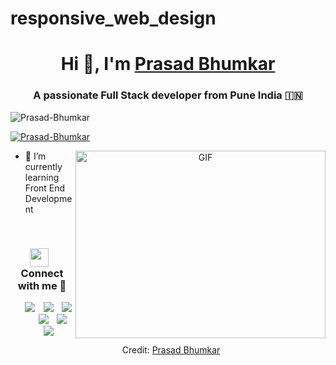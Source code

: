 # responsive_web_design

<h1 align="center">Hi 👋, I'm <a href="https://Prasad-Bhumkar.github.io/Me.io/" target="blank">
Prasad Bhumkar</a></h1>

<h3 align="center">A passionate Full Stack developer from Pune India &#127470;&#127475 </h3>

<p align="left"> <img src="https://komarev.com/ghpvc/?username=Prasad-Bhumkar&label=Profile%20views&color=0e75b6&style=flat" alt="Prasad-Bhumkar" /> </p>

<p align="left"> <a href="https://www.instagram.com/prasad.bhumkar_official/" target="blank"><img src="https://img.shields.io/twitter/follow/Prasad_Bhumkar?logo=twitter&style=for-the-badge" alt="Prasad-Bhumkar" /></a> </p>

<a target="_blank" align="center">
  <img align="right" top="500" height="300" width="400" alt="GIF" src="https://media.giphy.com/media/SWoSkN6DxTszqIKEqv/giphy.gif">
</a>


- 🌱 I’m currently learning Front End Development 

<br/>
<h3 align="center" > <img src="https://media.giphy.com/media/iY8CRBdQXODJSCERIr/giphy.gif" width="30" height="30" style="margin-right: 10px;">Connect with me 🤝 </h3>

<p align="center">

 <div align="center"  class="icons-social" style="margin-left: 10px;">
        <a style="margin-left: 10px;"  target="_blank" href="https://www.linkedin.com/in//">
			<img src="https://img.icons8.com/doodle/40/000000/linkedin--v2.png"></a>
        <a style="margin-left: 10px;" target="_blank" href="https://github.com/Prasad-Bhumkar">
		<img src="https://img.icons8.com/doodle/40/000000/github--v1.png"></a>
		<a style="margin-left: 10px;" target="_blank" href="https://stackoverflow.com/users/27444090/prasad-bhumkar">
			<img src="https://img.icons8.com/external-tal-revivo-color-tal-revivo/40/000000/external-stack-overflow-is-a-question-and-answer-site-for-professional-logo-color-tal-revivo.png"></a>
	   <a style="margin-left: 10px;" target="_blank" href="https://dev.to/prasad_bhumkar_f4e5cf4f5a"><img src=""></a>
        <a style="margin-left: 10px;" target="_blank" href="https://www.instagram.com/prasad.bhumkar_official/">
			<img src="https://img.icons8.com/doodle/40/000000/instagram-new--v2.png"></a>
		<a style="margin-left: 10px;" target="_blank" href="https://twitter.com/@bhumkar_pr89871">
			<img src="https://img.icons8.com/doodle/1x/twitter-squared--v2.png" ></a>
		<a style="margin-left: 10px;" target="_blank" href="https://www.youtube.com/@youtubemafia9893?sub_confirmation=1">
				<img src="https://img.icons8.com/doodle/1x/youtube--v2.png" ></a>
		
      

</p>


Credit: [Prasad Bhumkar](https://github.com/Prasad-Bhumkar)

